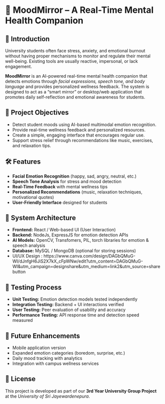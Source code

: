 <h1>🌟 MoodMirror – A Real-Time Mental Health Companion</h1>

  <h2>📖 Introduction</h2>
    <p>
      University students often face stress, anxiety, and emotional burnout without having proper mechanisms to monitor 
      and regulate their mental well-being. Existing tools are usually reactive, impersonal, or lack engagement.
    </p>
    <p>
      <strong>MoodMirror</strong> is an AI-powered real-time mental health companion that detects emotions through 
      <em>facial expressions, speech tone, and body language</em> and provides personalized wellness feedback. 
      The system is designed to act as a “smart mirror” or desktop/web application that promotes daily self-reflection 
      and emotional awareness for students.
    </p>

  <h2>🎯 Project Objectives</h2>
    <ul>
      <li>Detect student moods using AI-based multimodal emotion recognition.</li>
      <li>Provide real-time wellness feedback and personalized resources.</li>
      <li>Create a simple, engaging interface that encourages regular use.</li>
      <li>Support stress relief through recommendations like music, exercises, and relaxation tips.</li>
    </ul>

   <h2>🛠️ Features</h2>
    <ul>
      <li><strong>Facial Emotion Recognition</strong> (happy, sad, angry, neutral, etc.)</li>
      <li><strong>Speech Tone Analysis</strong> for stress and mood detection</li>
      <li><strong>Real-Time Feedback</strong> with mental wellness tips</li>
      <li><strong>Personalized Recommendations</strong> (music, relaxation techniques, motivational quotes)</li>
      <li><strong>User-Friendly Interface</strong> designed for students</li>
    </ul>

  <h2>📐 System Architecture</h2>
    <ul>
      <li><strong>Frontend:</strong> React / Web-based UI (User Interaction)</li>
      <li><strong>Backend:</strong> NodeJs, ExpressJS for emotion detection APIs</li>
      <li><strong>AI Models:</strong> OpenCV, Transfomers, PIL, torch libraries for emotion & speech analysis</li>
      <li><strong>Database:</strong> MySQL / MongoDB (optional for storing sessions)</li>
      <li> UI/UX Design : https://www.canva.com/design/DAGbQMuG-WI/dJnfgH6JiS2X7kX_cFpWNw/edit?utm_content=DAGbQMuG-WI&utm_campaign=designshare&utm_medium=link2&utm_source=sharebutton</li>
    </ul>

  <h2>🧪 Testing Process</h2>
    <ul>
      <li><strong>Unit Testing:</strong> Emotion detection models tested independently</li>
      <li><strong>Integration Testing:</strong> Backend + UI interactions verified</li>
      <li><strong>User Testing:</strong> Peer evaluation of usability and accuracy</li>
      <li><strong>Performance Testing:</strong> API response time and detection speed measured</li>
    </ul>


  <h2>🚀 Future Enhancements</h2>
    <ul>
      <li>Mobile application version</li>
      <li>Expanded emotion categories (boredom, surprise, etc.)</li>
      <li>Daily mood tracking with analytics</li>
      <li>Integration with campus wellness services</li>
    </ul>

  <h2>📌 License</h2>
    <p>
      This project is developed as part of our <strong>3rd Year University Group Project</strong> 
      at the <em>University of Sri Jayewardenepura</em>.
    </p>


  </div>
</body>
</html>

